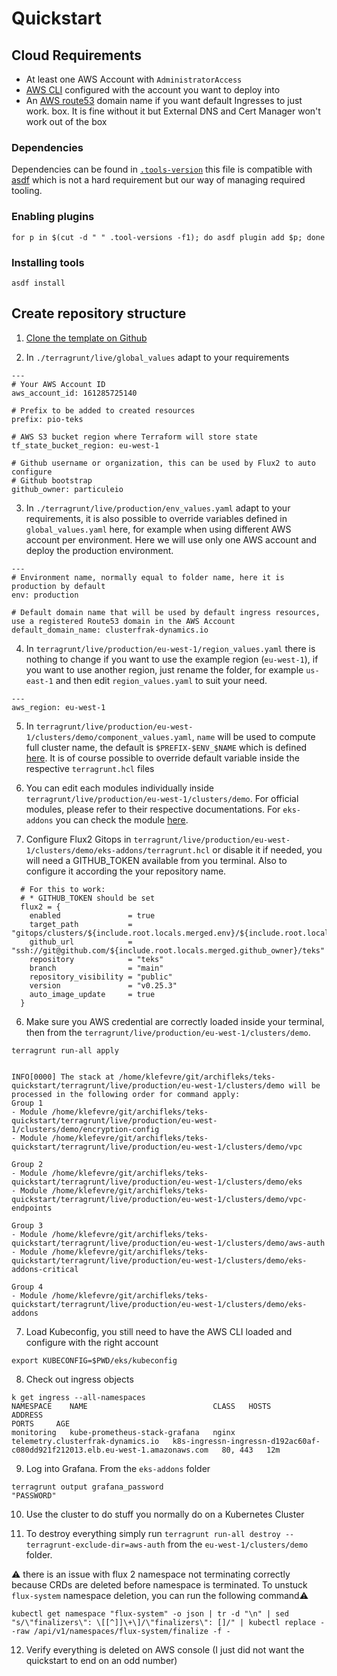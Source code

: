 # Quickstart

## Cloud Requirements

* At least one AWS Account with `AdministratorAccess`
* [AWS CLI](https://docs.aws.amazon.com/cli/latest/userguide/getting-started-install.html) configured with the account you want to deploy into
* An [AWS route53](https://aws.amazon.com/route53/) domain name if you want default Ingresses to just work.
    box. It is fine without it but External DNS and Cert Manager won't work out
    of the box

### Dependencies

Dependencies can be found in
[`.tools-version`](https://github.com/particuleio/teks/blob/main/.tool-versions)
this file is compatible with [asdf](https://asdf-vm.com/) which is not a hard
requirement but our way of managing required tooling.

### Enabling plugins

```
for p in $(cut -d " " .tool-versions -f1); do asdf plugin add $p; done
```

### Installing tools

```
asdf install
```

## Create repository structure

1. [Clone the template on Github](https://github.com/particuleio/teks/generate)

2. In `./terragrunt/live/global_values` adapt to your requirements

```
---
# Your AWS Account ID
aws_account_id: 161285725140

# Prefix to be added to created resources
prefix: pio-teks

# AWS S3 bucket region where Terraform will store state
tf_state_bucket_region: eu-west-1

# Github username or organization, this can be used by Flux2 to auto configure
# Github bootstrap
github_owner: particuleio
```

3. In `./terragrunt/live/production/env_values.yaml` adapt to your requirements,
   it is also possible to override variables defined in `global_values.yaml`
   here, for example when using different AWS account per environment. Here we
   will use only one AWS account and deploy the production environment.

```
---
# Environment name, normally equal to folder name, here it is production by default
env: production

# Default domain name that will be used by default ingress resources, use a registered Route53 domain in the AWS Account
default_domain_name: clusterfrak-dynamics.io
```

4. In `terragrunt/live/production/eu-west-1/region_values.yaml` there is nothing
   to change if you want to use the example region (`eu-west-1`), if you want to
   use another region, just rename the folder, for example `us-east-1` and then
   edit `region_values.yaml` to suit your need.

```
---
aws_region: eu-west-1
```

5. In
   `terragrunt/live/production/eu-west-1/clusters/demo/component_values.yaml`,
   `name` will be used to compute full cluster name, the default is
   `$PREFIX-$ENV_$NAME` which is defined
   [here](https://github.com/particuleio/teks/blob/main/terragrunt/live/production/terragrunt.hcl#L34).
   It is of course possible to override default variable inside the respective
   `terragrunt.hcl` files

6. You can edit each modules individually inside
   `terragrunt/live/production/eu-west-1/clusters/demo`.
   For official modules, please refer to their respective documentations. For
   `eks-addons` you can check the module [here](https://github.com/particuleio/terraform-kubernetes-addons).

7. Configure Flux2 Gitops in
   `terragrunt/live/production/eu-west-1/clusters/demo/eks-addons/terragrunt.hcl` or disable it if needed, you will need a
   GITHUB_TOKEN available from you terminal. Also to configure it according the
   your repository name.

```
  # For this to work:
  # * GITHUB_TOKEN should be set
  flux2 = {
    enabled               = true
    target_path           = "gitops/clusters/${include.root.locals.merged.env}/${include.root.locals.merged.name}"
    github_url            = "ssh://git@github.com/${include.root.locals.merged.github_owner}/teks"
    repository            = "teks"
    branch                = "main"
    repository_visibility = "public"
    version               = "v0.25.3"
    auto_image_update     = true
  }

```

6. Make sure you AWS credential are correctly loaded inside your terminal, then
   from the `terragrunt/live/production/eu-west-1/clusters/demo`.

```
terragrunt run-all apply


INFO[0000] The stack at /home/klefevre/git/archifleks/teks-quickstart/terragrunt/live/production/eu-west-1/clusters/demo will be processed in the following order for command apply:
Group 1
- Module /home/klefevre/git/archifleks/teks-quickstart/terragrunt/live/production/eu-west-1/clusters/demo/encryption-config
- Module /home/klefevre/git/archifleks/teks-quickstart/terragrunt/live/production/eu-west-1/clusters/demo/vpc

Group 2
- Module /home/klefevre/git/archifleks/teks-quickstart/terragrunt/live/production/eu-west-1/clusters/demo/eks
- Module /home/klefevre/git/archifleks/teks-quickstart/terragrunt/live/production/eu-west-1/clusters/demo/vpc-endpoints

Group 3
- Module /home/klefevre/git/archifleks/teks-quickstart/terragrunt/live/production/eu-west-1/clusters/demo/aws-auth
- Module /home/klefevre/git/archifleks/teks-quickstart/terragrunt/live/production/eu-west-1/clusters/demo/eks-addons-critical

Group 4
- Module /home/klefevre/git/archifleks/teks-quickstart/terragrunt/live/production/eu-west-1/clusters/demo/eks-addons
```

7. Load Kubeconfig, you still need to have the AWS CLI loaded and configure with
   the right account

```
export KUBECONFIG=$PWD/eks/kubeconfig
```

8. Check out ingress objects

```
k get ingress --all-namespaces
NAMESPACE    NAME                            CLASS   HOSTS                               ADDRESS                                                                         PORTS     AGE
monitoring   kube-prometheus-stack-grafana   nginx   telemetry.clusterfrak-dynamics.io   k8s-ingressn-ingressn-d192ac60af-c080dd921f212013.elb.eu-west-1.amazonaws.com   80, 443   12m
```

9. Log into Grafana. From the `eks-addons` folder

```
terragrunt output grafana_password
"PASSWORD"
```

10. Use the cluster to do stuff you normally do on a Kubernetes Cluster

11. To destroy everything simply run `terragrunt run-all destroy --terragrunt-exclude-dir=aws-auth` from the
    `eu-west-1/clusters/demo` folder.

:warning: there is an issue with flux 2 namespace not terminating correctly
because CRDs are deleted before namespace is terminated. To unstuck `flux-system` namespace deletion, you can run the following command⚠

```
kubectl get namespace "flux-system" -o json | tr -d "\n" | sed "s/\"finalizers\": \[[^]]\+\]/\"finalizers\": []/" | kubectl replace --raw /api/v1/namespaces/flux-system/finalize -f -
```

12. Verify everything is deleted on AWS console (I just did not want the
    quickstart to end on an odd number)
